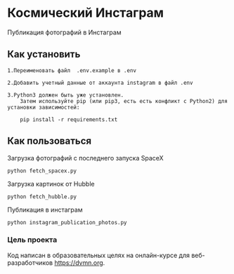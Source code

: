 # Космический Инстаграм
Публикация фотографий в Инстаграм

## Как установить
    
    1.Переименовать файл  .env.example в .env
    
    2.Добавить учетный данные от аккаунта instagram в файл .env 
    
    3.Python3 должен быть уже установлен. 
        Затем используйте pip (или pip3, есть есть конфликт с Python2) для установки зависимостей:
   
        pip install -r requirements.txt
    
## Как пользоваться
Загрузка фотографий с последнего запуска SpaceX
    
    python fetch_spacex.py
    
Загрузка картинок от Hubble

    python fetch_hubble.py
    
Публикация в инстаграм

    python instagram_publication_photos.py


### Цель проекта
Код написан в образовательных целях на онлайн-курсе для веб-разработчиков https://dvmn.org.